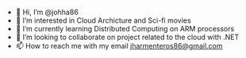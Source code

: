 - 👋 Hi, I’m @johha86
- 👀 I’m interested in Cloud Archicture and Sci-fi movies
- 🌱 I’m currently learning Distributed Computing on ARM processors
- 💞️ I’m looking to collaborate on project related to the cloud with .NET
- 📫 How to reach me with my email jharmenteros86@gmail.com

<!---
johha86/johha86 is a ✨ special ✨ repository because its `README.md` (this file) appears on your GitHub profile.
You can click the Preview link to take a look at your changes.
--->
